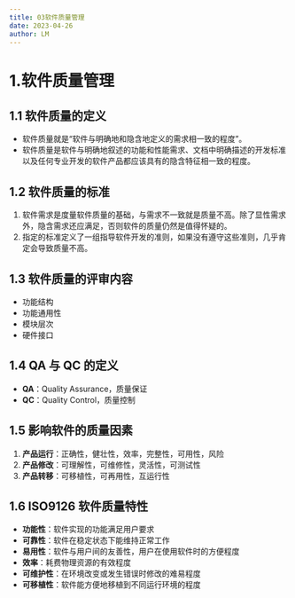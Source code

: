 ```yaml
---
title: 03软件质量管理
date: 2023-04-26
author: LM
---
```


# 1.软件质量管理

## 1.1 软件质量的定义

- 软件质量就是“软件与明确地和隐含地定义的需求相一致的程度”。
- 软件质量是软件与明确地叙述的功能和性能需求、文档中明确描述的开发标准以及任何专业开发的软件产品都应该具有的隐含特征相一致的程度。

## 1.2 软件质量的标准

1. 软件需求是度量软件质量的基础，与需求不一致就是质量不高。除了显性需求外，隐含需求还应满足，否则软件的质量仍然是值得怀疑的。
2. 指定的标准定义了一组指导软件开发的准则，如果没有遵守这些准则，几乎肯定会导致质量不高。

## 1.3 软件质量的评审内容

- 功能结构
- 功能通用性
- 模块层次
- 硬件接口

## 1.4 QA 与 QC 的定义

- **QA**：Quality Assurance，质量保证 
- **QC**：Quality Control，质量控制

## 1.5 影响软件的质量因素

1. **产品运行**：正确性，健壮性，效率，完整性，可用性，风险
2. **产品修改**：可理解性，可维修性，灵活性，可测试性
3. **产品转移**：可移植性，可再用性，互运行性

## 1.6 ISO9126 软件质量特性

- **功能性**：软件实现的功能满足用户要求
- **可靠性**：软件在稳定状态下能维持正常工作
- **易用性**：软件与用户间的友善性，用户在使用软件时的方便程度
- **效率**：耗费物理资源的有效程度
- **可维护性**：在环境改变或发生错误时修改的难易程度
- **可移植性**：软件能方便地移植到不同运行环境的程度